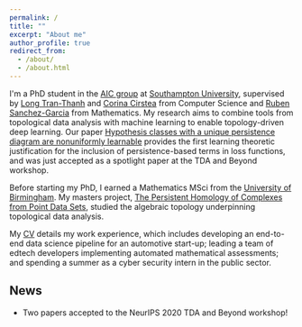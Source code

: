 ```yaml
---
permalink: /
title: ""
excerpt: "About me"
author_profile: true
redirect_from: 
  - /about/
  - /about.html
---
```


I'm a PhD student in the [AIC group](https://www.aic.ecs.soton.ac.uk/) at [Southampton University](https://www.southampton.ac.uk/), supervised by [Long Tran-Thanh](https://human-agentlearning.github.io/) and [Corina Cirstea](https://www.ecs.soton.ac.uk/people/corina) from Computer Science and [Ruben Sanchez-Garcia](http://www.personal.soton.ac.uk/rsg1y09/RSG/About_Me.html) from Mathematics. My research aims to combine tools from topological data analysis with machine learning to enable topology-driven deep learning. Our paper [Hypothesis classes with a unique persistence diagram are nonuniformly learnable](https://openreview.net/pdf?id=Ay-RgChnje) provides the first learning theoretic justification for the inclusion of persistence-based terms in loss functions, and was just accepted as a spotlight paper at the TDA and Beyond workshop.

Before starting my PhD, I earned a Mathematics MSci from the [University of Birmingham](https://www.birmingham.ac.uk/). My masters project, [The Persistent Homology of Complexes from Point Data Sets](https://tomogwen.github.io/files/Persistent_Homology.pdf), studied the algebraic topology underpinning topological data analysis.

My [CV](https://tomogwen.github.io/cv/) details my work experience, which includes developing an end-to-end data science pipeline for an automotive start-up; leading a team of edtech developers implementing automated mathematical assessments; and spending a summer as a cyber security intern in the public sector.

## News

* Two papers accepted to the NeurIPS 2020 TDA and Beyond workshop! 